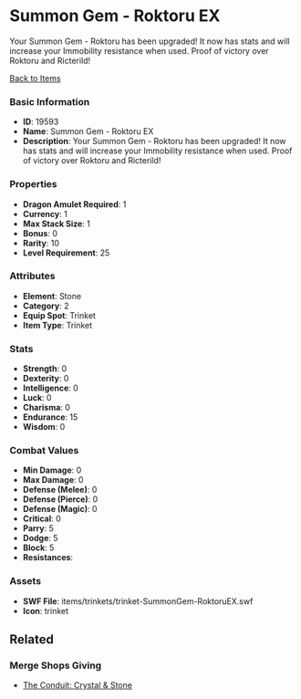 # Summon Gem - Roktoru EX

Your Summon Gem - Roktoru has been upgraded! It now has stats and will increase your Immobility resistance when used. Proof of victory over Roktoru and Ricterild!

[Back to Items](../items.md)

### Basic Information

- **ID**: 19593
- **Name**: Summon Gem - Roktoru EX
- **Description**: Your Summon Gem - Roktoru has been upgraded! It now has stats and will increase your Immobility resistance when used. Proof of victory over Roktoru and Ricterild!

### Properties

- **Dragon Amulet Required**: 1
- **Currency**: 1
- **Max Stack Size**: 1
- **Bonus**: 0
- **Rarity**: 10
- **Level Requirement**: 25

### Attributes

- **Element**: Stone
- **Category**: 2
- **Equip Spot**: Trinket
- **Item Type**: Trinket

### Stats

- **Strength**: 0
- **Dexterity**: 0
- **Intelligence**: 0
- **Luck**: 0
- **Charisma**: 0
- **Endurance**: 15
- **Wisdom**: 0

### Combat Values

- **Min Damage**: 0
- **Max Damage**: 0
- **Defense (Melee)**: 0
- **Defense (Pierce)**: 0
- **Defense (Magic)**: 0
- **Critical**: 0
- **Parry**: 5
- **Dodge**: 5
- **Block**: 5
- **Resistances**: 

### Assets

- **SWF File**: items/trinkets/trinket-SummonGem-RoktoruEX.swf
- **Icon**: trinket

## Related

### Merge Shops Giving

- [The Conduit: Crystal & Stone](../merge-shops/320-the-conduit-crystal-stone.md)

